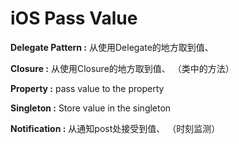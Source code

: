 # iOS Pass Value




**Delegate Pattern :**
    从使用Delegate的地方取到值、

**Closure :**
    从使用Closure的地方取到值、
    （类中的方法）

**Property :**
    pass value to the property 

**Singleton :**
    Store value in the singleton

**Notification :**
    从通知post处接受到值、 
    （时刻监测）

